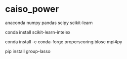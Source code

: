 # caiso_power

anaconda numpy pandas scipy scikit-learn

conda install scikit-learn-intelex

conda install -c conda-forge properscoring blosc mpi4py

pip install group-lasso

